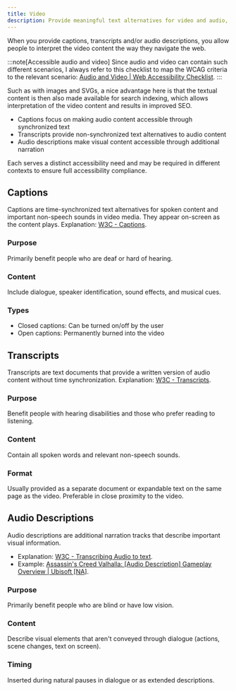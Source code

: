 ```yaml
---
title: Video
description: Provide meaningful text alternatives for video and audio, describing the information it tries to convey.
---
```


When you provide captions, transcripts and/or audio descriptions, you allow people to interpret the video content the
way they navigate the web.

:::note[Accessible audio and video]
Since audio and video can contain such different scenarios, I always refer to this checklist to
map the WCAG criteria to the relevant scenario: [Audio and Video | Web Accessibility Checklist](https://dequeuniversity.com/checklists/web/audiovideo).
:::

Such as with images and SVGs, a nice advantage here is that the textual content is then also
made available for search indexing, which allows interpretation of the video content and results in improved SEO.

- Captions focus on making audio content accessible through synchronized text
- Transcripts provide non-synchronized text alternatives to audio content
- Audio descriptions make visual content accessible through additional narration

Each serves a distinct accessibility need and may be required in different contexts to ensure full accessibility compliance.

## Captions

Captions are time-synchronized text alternatives for spoken content and important non-speech sounds in video media. They
appear on-screen as the content plays. Explanation: [W3C - Captions](https://www.w3.org/WAI/media/av/captions/).

### Purpose

Primarily benefit people who are deaf or hard of hearing.

### Content

Include dialogue, speaker identification, sound effects, and musical cues.

### Types

- Closed captions: Can be turned on/off by the user
- Open captions: Permanently burned into the video

## Transcripts

Transcripts are text documents that provide a written version of audio content without time synchronization.
Explanation: [W3C - Transcripts](https://www.w3.org/WAI/media/av/transcripts/).

### Purpose

Benefit people with hearing disabilities and those who prefer reading to listening.

### Content

Contain all spoken words and relevant non-speech sounds.

### Format

Usually provided as a separate document or expandable text on the same page as the video. Preferable in close proximity to the video.

## Audio Descriptions

Audio descriptions are additional narration tracks that describe important visual information.

- Explanation: [W3C - Transcribing Audio to text](https://www.w3.org/WAI/media/av/transcribing/).
- Example: [Assassin's Creed Valhalla: [Audio Description] Gameplay Overview | Ubisoft [NA]](https://youtu.be/p5S-LBTLFck?si=WF3s4QQsP_Vm8ghW).

### Purpose

Primarily benefit people who are blind or have low vision.

### Content

Describe visual elements that aren't conveyed through dialogue (actions, scene changes, text on screen).

### Timing

Inserted during natural pauses in dialogue or as extended descriptions.
